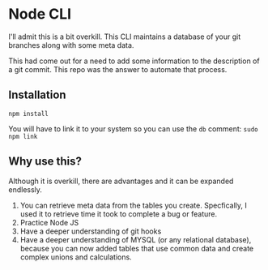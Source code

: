 # Node CLI

I'll admit this is a bit overkill. This CLI maintains a database of your git branches along with some meta data.

This had come out for a need to add some information to the description of a git commit. This repo was the answer to automate that process.

## Installation

`npm install`

You will have to link it to your system so you can use the `db` comment:
`sudo npm link`

## Why use this?

Although it is overkill, there are advantages and it can be expanded endlessly.

1. You can retrieve meta data from the tables you create. Specfically, I used it to retrieve time it took to complete a bug or feature.
2. Practice Node JS
3. Have a deeper understanding of git hooks
4. Have a deeper understanding of MYSQL (or any relational database), because you can now added tables that use common data and create complex unions and calculations.
